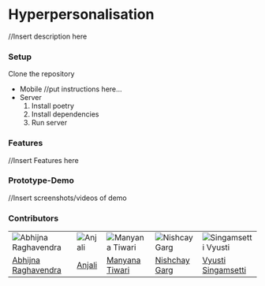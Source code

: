 # Hyperpersonalisation

//Insert description here

### Setup

Clone the repository
- Mobile
   //put instructions here...
- Server
  1. Install poetry
  2. Install dependencies
  3. Run server 

### Features

//Insert Features here

### Prototype-Demo

//Insert screenshots/videos of demo

### Contributors
||||||
|-------|-------|-------|-------|-------|
|![Abhijna Raghavendra](https://github.com/Abhijna-Raghavendra.png?size=200)|![Anjali](https://github.com/anjaliagg1012.png?size=200)|![Manyana Tiwari](https://github.com/manyana72.png?size=200)|![Nishcay Garg](https://github.com/gargnishchay13.png?size=200)|![Singamsetti Vyusti](https://github.com/SVyusti.png?size=200)
| [Abhijna Raghavendra](https://github.com/Abhijna-Raghavendra) | [Anjali](https://github.com/anjaliagg1012) | [Manyana Tiwari](https://github.com/manyana72) | [Nishchay Garg](https://github.com/gargnishchay13) | [Vyusti Singamsetti](https://github.com/SVyusti) |
